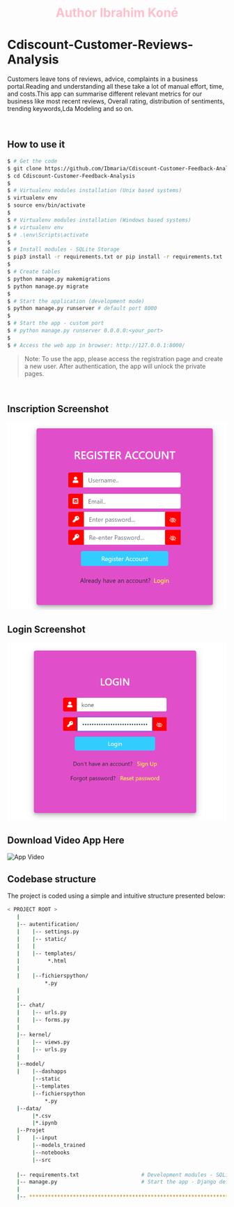 # <div align="center" style="color:pink">Author Ibrahim Koné </div>
# Cdiscount-Customer-Reviews-Analysis

Customers leave tons of reviews, advice, complaints in a business portal.Reading and understanding all these take a lot of manual effort, time, and costs.This app can summarise different relevant metrics for our business like most recent reviews, Overall rating, distribution of sentiments, trending keywords,Lda Modeling and so on.

<br />

## How to use it

```bash
$ # Get the code
$ git clone https://github.com/Ibmaria/Cdiscount-Customer-Feedback-Analysis.git
$ cd Cdiscount-Customer-Feedback-Analysis
$
$ # Virtualenv modules installation (Unix based systems)
$ virtualenv env
$ source env/bin/activate
$
$ # Virtualenv modules installation (Windows based systems)
$ # virtualenv env
$ # .\env\Scripts\activate
$
$ # Install modules - SQLite Storage
$ pip3 install -r requirements.txt or pip install -r requirements.txt
$
$ # Create tables
$ python manage.py makemigrations
$ python manage.py migrate
$
$ # Start the application (development mode)
$ python manage.py runserver # default port 8000
$
$ # Start the app - custom port
$ # python manage.py runserver 0.0.0.0:<your_port>
$
$ # Access the web app in browser: http://127.0.0.1:8000/
```

> Note: To use the app, please access the registration page and create a new user. After authentication, the app will unlock the private pages.

<br />

## Inscription Screenshot
![App screenshot](https://github.com/Ibmaria/Cdiscount-Customer-Feedback-Analysis/blob/master/screenshot/inscription.PNG)

## Login Screenshot
![App screenshot](https://github.com/Ibmaria/Cdiscount-Customer-Feedback-Analysis/blob/master/screenshot/login.PNG)

## Download Video App Here
![App Video](https://github.com/Ibmaria/Cdiscount-Customer-Feedback-Analysis/blob/master/videoapp.gif)


## Codebase structure

The project is coded using a simple and intuitive structure presented below:

```bash
< PROJECT ROOT >
   |
   |-- autentification/                              
   |    |-- settings.py                    
   |    |-- static/
   |    |
   |    |-- templates/                     
   |         *.html 
   |                       
   |    |--fichierspython/
            *.py
   |                             
   |
   |-- chat/                     
   |    |-- urls.py                          
   |    |-- forms.py                        
   |
   |-- kernel/                                
   |    |-- views.py                       
   |    |-- urls.py                          
   |
   |--model/
   |    |--dashapps
        |--static
        |--templates
        |--fichierspython
            *.py
   |--data/
        |*.csv
        |*.ipynb
   |--Projet
   |    |--input
        |--models_trained
        |--notebooks
        |--src
   
   |-- requirements.txt                    # Development modules - SQLite  storage                               
   |-- manage.py                           # Start the app - Django default start script
   |
   |-- ************************************************************************
```

<br />





